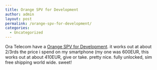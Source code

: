 ```yaml
---
title: Orange SPV for Development
author: admin
layout: post
permalink: /orange-spv-for-development/
categories:
  - Uncategorized
---
```

Ora Telecom have a [Orange SPV for Development][1]. it works out at about 2/3rds the price i spend on my smartphone (my one was 600EUR, this works out at about 410EUR, give or take. pretty nice. fully unlocked, sim free shipping world wide. sweet!

 [1]: http://www.ora-telecom.co.uk/orangeSPV/